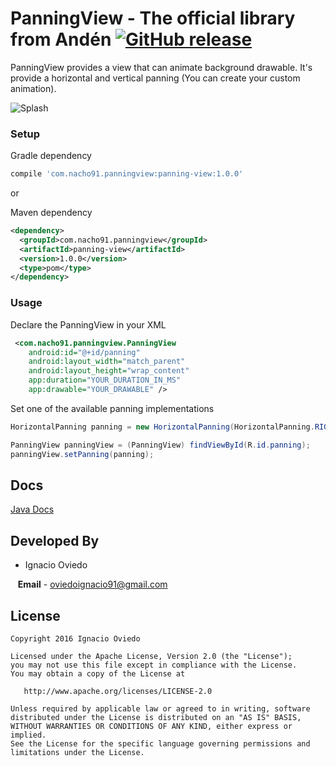 # PanningView - The official library from Andén [![GitHub release](https://img.shields.io/github/release/nacho91/PanningView.svg?style=flat-square)](https://github.com/nacho91/PanningView/releases/tag/1.0.0)

PanningView provides a view that can animate background drawable. It's provide a horizontal and vertical panning (You can create your custom animation).

![Splash](https://github.com/nacho91/PanningView/blob/master/splash.gif)

### Setup

Gradle dependency

```gradle
compile 'com.nacho91.panningview:panning-view:1.0.0'
```

or

Maven dependency

```xml
<dependency>
  <groupId>com.nacho91.panningview</groupId>
  <artifactId>panning-view</artifactId>
  <version>1.0.0</version>
  <type>pom</type>
</dependency>
```

### Usage

Declare the PanningView in your XML

```xml
 <com.nacho91.panningview.PanningView
    android:id="@+id/panning"
    android:layout_width="match_parent"
    android:layout_height="wrap_content"
    app:duration="YOUR_DURATION_IN_MS"
    app:drawable="YOUR_DRAWABLE" />
```

Set one of the available panning implementations

```java
HorizontalPanning panning = new HorizontalPanning(HorizontalPanning.RIGHT_TO_LEFT);

PanningView panningView = (PanningView) findViewById(R.id.panning);
panningView.setPanning(panning);
```

## Docs

[Java Docs](https://nacho91.github.io/PanningView/)

## Developed By

* Ignacio Oviedo 
 
&nbsp;&nbsp;&nbsp;**Email** - oviedoignacio91@gmail.com

## License

    Copyright 2016 Ignacio Oviedo

    Licensed under the Apache License, Version 2.0 (the "License");
    you may not use this file except in compliance with the License.
    You may obtain a copy of the License at

       http://www.apache.org/licenses/LICENSE-2.0

    Unless required by applicable law or agreed to in writing, software
    distributed under the License is distributed on an "AS IS" BASIS,
    WITHOUT WARRANTIES OR CONDITIONS OF ANY KIND, either express or implied.
    See the License for the specific language governing permissions and
    limitations under the License.
